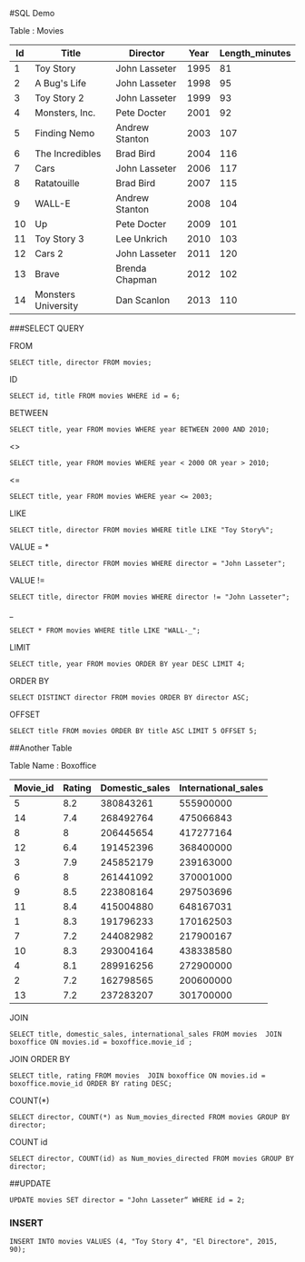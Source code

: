 #SQL Demo

Table : Movies

|	Id	|	Title	|	Director	|	Year	|	Length_minutes	|
|	---	|	---	|	---	|	---	|	---	|
|	1	|	Toy Story	|	John Lasseter	|	1995	|	81	|
|	2	|	A Bug's Life	|	John Lasseter	|	1998	|	95	|
|	3	|	Toy Story 2	|	John Lasseter	|	1999	|	93	|
|	4	|	Monsters, Inc.	|	Pete Docter	|	2001	|	92	|
|	5	|	Finding Nemo	|	Andrew Stanton	|	2003	|	107	|
|	6	|	The Incredibles	|	Brad Bird	|	2004	|	116	|
|	7	|	Cars	|	John Lasseter	|	2006	|	117	|
|	8	|	Ratatouille	|	Brad Bird	|	2007	|	115	|
|	9	|	WALL-E	|	Andrew Stanton	|	2008	|	104	|
|	10	|	Up	|	Pete Docter	|	2009	|	101	|
|	11	|	Toy Story 3	|	Lee Unkrich	|	2010	|	103	|
|	12	|	Cars 2	|	John Lasseter	|	2011	|	120	|
|	13	|	Brave	|	Brenda Chapman	|	2012	|	102	|
|	14	|	Monsters University	|	Dan Scanlon	|	2013	|	110	|


###SELECT QUERY 


FROM

```
SELECT title, director FROM movies; 
```

ID
 
```
SELECT id, title FROM movies WHERE id = 6;
```

BETWEEN

```
SELECT title, year FROM movies WHERE year BETWEEN 2000 AND 2010;
```

<>

```
SELECT title, year FROM movies WHERE year < 2000 OR year > 2010;
```

<=

```
SELECT title, year FROM movies WHERE year <= 2003;
```

LIKE

```
SELECT title, director FROM movies WHERE title LIKE "Toy Story%";
```

VALUE = *

```
SELECT title, director FROM movies WHERE director = "John Lasseter";
```

VALUE !=

```
SELECT title, director FROM movies WHERE director != "John Lasseter";
```

_

```
SELECT * FROM movies WHERE title LIKE "WALL-_";
```

LIMIT

```
SELECT title, year FROM movies ORDER BY year DESC LIMIT 4;
```

ORDER BY

```
SELECT DISTINCT director FROM movies ORDER BY director ASC;
```

OFFSET 

```
SELECT title FROM movies ORDER BY title ASC LIMIT 5 OFFSET 5;
```


##Another Table 

Table Name : Boxoffice

|	Movie_id	|	Rating	|	Domestic_sales	|	International_sales	|
|	---	|	---	|	---	|	---	|
|	5	|	8.2	|	380843261	|	555900000	|
|	14	|	7.4	|	268492764	|	475066843	|
|	8	|	8	|	206445654	|	417277164	|
|	12	|	6.4	|	191452396	|	368400000	|
|	3	|	7.9	|	245852179	|	239163000	|
|	6	|	8	|	261441092	|	370001000	|
|	9	|	8.5	|	223808164	|	297503696	|
|	11	|	8.4	|	415004880	|	648167031	|
|	1	|	8.3	|	191796233	|	170162503	|
|	7	|	7.2	|	244082982	|	217900167	|
|	10	|	8.3	|	293004164	|	438338580	|
|	4	|	8.1	|	289916256	|	272900000	|
|	2	|	7.2	|	162798565	|	200600000	|
|	13	|	7.2	|	237283207	|	301700000	|


JOIN

```
SELECT title, domestic_sales, international_sales FROM movies  JOIN boxoffice ON movies.id = boxoffice.movie_id ;
```

JOIN ORDER BY

```
SELECT title, rating FROM movies  JOIN boxoffice ON movies.id = boxoffice.movie_id ORDER BY rating DESC;
```

COUNT(*)

```
SELECT director, COUNT(*) as Num_movies_directed FROM movies GROUP BY director;
```

COUNT id 

```
SELECT director, COUNT(id) as Num_movies_directed FROM movies GROUP BY director;
```


##UPDATE 

```
UPDATE movies SET director = "John Lasseter“ WHERE id = 2;
```

### INSERT 

```
INSERT INTO movies VALUES (4, "Toy Story 4", "El Directore", 2015, 90);
```


